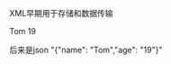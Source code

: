 XML早期用于存储和数据传输

<stduent>
    <name>Tom</name>
    <age>19</sge>
</stduent>

后来是json
"{"name": "Tom","age": "19"}"